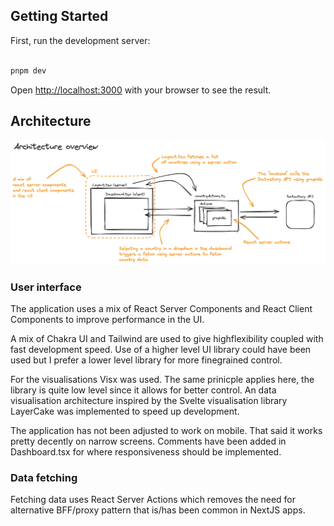 ## Getting Started

First, run the development server:

```bash

pnpm dev

```

Open [http://localhost:3000](http://localhost:3000) with your browser to see the result.

## Architecture

![Architectural overview](documentation/architecture.png)

### User interface

The application uses a mix of React Server Components and React Client Components to improve performance in the UI.

A mix of Chakra UI and Tailwind are used to give highflexibility coupled with fast development speed. Use of a higher level UI library could have been used but I prefer a lower level library for more finegrained control.

For the visualisations Visx was used. The same prinicple applies here, the library is quite low level since it allows for better control. An data visualisation architecture inspired by the Svelte visualisation library LayerCake was implemented to speed up development.

The application has not been adjusted to work on mobile. That said it works pretty decently on narrow screens. Comments have been added in Dashboard.tsx for where responsiveness should be implemented.

### Data fetching

Fetching data uses React Server Actions which removes the need for alternative BFF/proxy pattern that is/has been common in NextJS apps.

